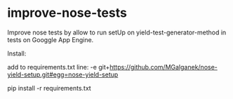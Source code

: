 improve-nose-tests
==================

Improve nose tests by allow to run setUp on yield-test-generator-method in tests on Googgle App Engine.

Install:

add to requirements.txt line:
-e git+https://github.com/MGalganek/nose-yield-setup.git#egg=nose-yield-setup

pip install -r requirements.txt

